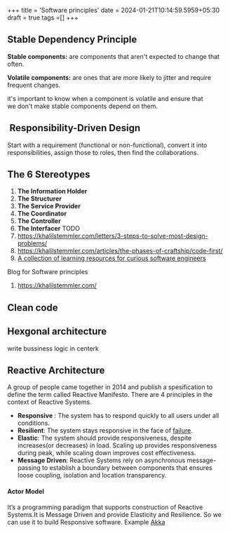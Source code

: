 +++
title = 'Software principles'
date = 2024-01-21T10:14:59.5959+05:30
draft = true
tags =[]
+++ 

## Stable Dependency Principle

**Stable components:** are components that aren't expected to change that often.

**Volatile components:** are ones that are more likely to jitter and require frequent changes.

it's important to know when a component is volatile and ensure that we don't make stable components depend on them.

##  Responsibility-Driven Design

Start with a requirement (functional or non-functional), convert it into responsibilities, assign those to roles, then find the collaborations.

## The 6 Stereotypes[](https://khalilstemmler.com/articles/object-oriented/design/object-stereotypes/#The-6-Stereotypes)

1. **The Information Holder**
2. **The Structurer**
3. **The Service Provider**
4. **The Coordinator**
5. **The Controller**
6. **The Interfacer**
TODO
1. https://khalilstemmler.com/letters/3-steps-to-solve-most-design-problems/
2. https://khalilstemmler.com/articles/the-phases-of-craftship/code-first/
3. [A collection of learning resources for curious software engineers ](https://github.com/charlax/professional-programming)



Blog for Software principles
1. https://khalilstemmler.com/ 


## Clean code


## Hexgonal architecture

write bussiness logic in centerk


## Reactive Architecture

A group of people came together in 2014 and publish a spesification to define the term called Reactive Manifesto. There are 4 principles in the context of Reactive Systems.
- **Responsive** : The system has to respond quickly to all users under all conditions.
- **Resilient**: The system stays responsive in the face of [failure](https://www.reactivemanifesto.org/glossary#Failure).
- **Elastic**: The system should provide responsiveness, despite increases(or decreases) in load. Scaling up provides responsiveness during peak, while scaling down improves cost effectiveness.
- **Message Driven**: Reactive Systems rely on asynchronous message-passing to establish a boundary between components that ensures loose coupling, isolation and location transparency.

#### Actor Model

It’s a programming paradigm that supports construction of Reactive Systems.It is Message Driven and provide Elasticity and Resilience. So we can use it to build Responsive software. Example [Akka](https://akka.io/)
